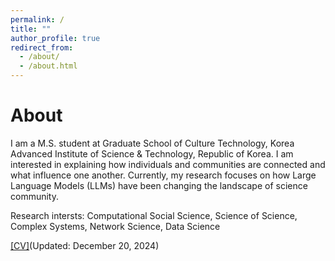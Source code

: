 ```yaml
---
permalink: /
title: ""
author_profile: true
redirect_from: 
  - /about/
  - /about.html
---
```


About
======
I am a M.S. student at Graduate School of Culture Technology, Korea Advanced Institute of Science & Technology, Republic of Korea. I am interested in explaining how individuals and communities are connected and what influence one another. Currently, my research focuses on how Large Language Models (LLMs) have been changing the landscape of science community.

Research intersts: Computational Social Science, Science of Science, Complex Systems, Network Science, Data Science

[[CV]](/files/cv-202412.pdf)(Updated: December 20, 2024)
